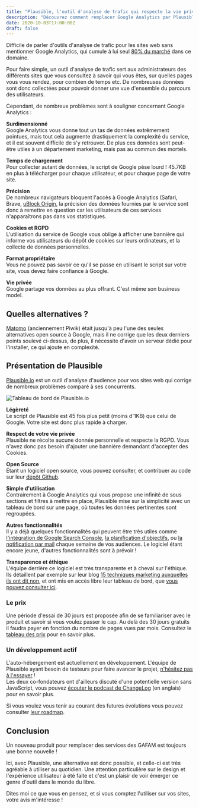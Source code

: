 ```yaml
---
title: "Plausible, l'outil d'analyse de trafic qui respecte la vie privée"
description: "Découvrez comment remplacer Google Analytics par Plausible, un outil d'analyse de trafic de site web open source qui respecte la vie privée."
date: 2020-10-03T17:00:00Z
draft: false
---
```


Difficile de parler d'outils d'analyse de trafic pour les sites web sans mentionner Google Analytics, qui cumule à lui seul [80%  du marché](https://fr.wikipedia.org/wiki/Google_Analytics) dans ce domaine.

Pour faire simple, un outil d'analyse de trafic sert aux administrateurs des différents sites que vous consultez à savoir qui vous êtes, sur quelles pages vous vous rendez, pour combien de temps etc. De nombreuses données sont donc collectées pour pouvoir donner une vue d'ensemble du parcours des utilisateurs.

Cependant, de nombreux problèmes sont à souligner concernant Google Analytics :

**Surdimensionné**  
Google Analytics vous donne tout un tas de données extrêmement pointues, mais tout cela augmente drastiquement la complexité du service, et il est souvent difficile de s'y retrouver. De plus ces données sont peut-être utiles à un département marketing, mais pas au commun des mortels.

**Temps de chargement**  
Pour collecter autant de données, le script de Google pèse lourd ! 45.7KB en plus à télécharger pour chaque utilisateur, et pour chaque page de votre site.

**Précision**  
De nombreux navigateurs bloquent l'accès à Google Analytics (Safari, Brave, [uBlock Origin](https://ublockorigin.com/), la précision des données fournies par le service sont donc à remettre en question car les utilisateurs de ces services n'apparaîtrons pas dans vos statistiques.

**Cookies et RGPD**  
L'utilisation du service de Google vous oblige à afficher une bannière qui informe vos utilisateurs du dépôt de cookies sur leurs ordinateurs, et la collecte de données personnelles.

**Format propriétaire**  
Vous ne pouvez pas savoir ce qu'il se passe en utilisant le script sur votre site, vous devez faire confiance à Google.

**Vie privée**  
Google partage vos données au plus offrant. C'est même son business model. 

## Quelles alternatives ?

[Matomo](https://fr.matomo.org/) (anciennement Piwik) était jusqu'à peu l'une des seules alternatives open source à Google, mais il ne corrige que les deux derniers points soulevé ci-dessus, de plus, il nécessite d'avoir un serveur dédié pour l'installer, ce qui ajoute en complexité.

## Présentation de Plausible

[Plausible.io](https://plausible.io/) est un outil d'analyse d'audience pour vos sites web qui corrige de nombreux problèmes comparé à ses concurrents.

![Tableau de bord de Plausible.io](plausible-preview.jpg)

**Légèreté**  
Le script de Plausible est 45 fois plus petit (moins d'1KB) que celui de Google. Votre site est donc plus rapide à charger.

**Respect de votre vie privée**  
Plausible ne récolte aucune donnée personnelle et respecte la RGPD. Vous n'avez donc pas besoin d'ajouter une bannière demandant d'accepter des Cookies.

**Open Source**  
Étant un logiciel open source, vous pouvez consulter, et contribuer au code sur leur [dépôt Github](https://github.com/plausible/analytics).

**Simple d'utilisation**  
Contrairement à Google Analytics qui vous propose une infinité de sous sections et filtres à mettre en place, Plausible mise sur la simplicité avec un tableau de bord sur une page, où toutes les données pertinentes sont regroupées.

**Autres fonctionnalités**  
Il y a déjà quelques fonctionnalités qui peuvent être très utiles comme [l'intégration de Google Search Console](https://docs.plausible.io/google-search-console-integration), [la planification d'objectifs](https://docs.plausible.io/goal-conversions), ou [la notification par mail](https://docs.plausible.io/email-reports) chaque semaine de vos audiences. Le logiciel étant encore jeune, d'autres fonctionnalités sont à prévoir !

**Transparence et éthique**  
L'équipe derrière ce logiciel est très transparente et à cheval sur l'éthique. Ils détaillent par exemple sur leur blog [15 techniques marketing auxquelles ils ont dit non](https://plausible.io/blog/best-marketing-practices), et ont  mis en accès libre leur tableau de bord, que [vous pouvez consulter ici](https://plausible.io/plausible.io).

### Le prix

Une période d'essai de 30 jours est proposée afin de se familiariser avec le produit et savoir si vous voulez passer le cap. Au delà des 30 jours gratuits il faudra payer en fonction du nombre de pages vues par mois. Consultez le [tableau des prix](https://plausible.io/#pricing) pour en savoir plus.

### Un développement actif

L'auto-hébergement est actuellement en développement. L'équipe de Plausible ayant besoin de testeurs pour faire avancer le projet, [n'hésitez pas à l'essayer](https://plausible.io/blog/self-hosted-web-analytics-beta) !  
Les deux co-fondateurs ont d'ailleurs discuté d'une potentielle version sans JavaScript, vous pouvez [écouter le podcast de ChangeLog](https://changelog.com/podcast/396) (en anglais) pour en savoir plus.

Si vous voulez vous tenir au courant des futures évolutions vous pouvez consulter [leur roadmap](https://plausible.nolt.io/roadmap).

## Conclusion

Un nouveau produit pour remplacer des services des GAFAM est toujours une bonne nouvelle !

Ici, avec Plausible, une alternative est donc possible, et celle-ci est très agréable à utiliser au quotidien. Une attention particulière sur le design et l'expérience utilisateur à été faite et c'est un plaisir de voir émerger ce genre d'outil dans le monde du libre.

Dites moi ce que vous en pensez, et si vous comptez l'utiliser sur vos sites, votre avis m'intéresse !